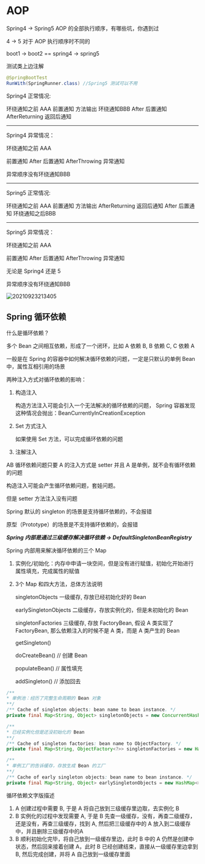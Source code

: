 # AOP

Spring4 -> Spring5 AOP 的全部执行顺序，有哪些坑，你遇到过

4 -> 5 对于 AOP 执行顺序时不同的

boot1 -> boot2 == spring4 -> spring5

测试类上边注解

```java
@SpringBootTest
RunWith(SpringRunner.class) //Spring5 测试可以不用
```

Spring4 正常情况:

环绕通知之前 AAA
前置通知
方法输出
环绕通知BBB
After 后置通知
AfterReturning 返回后通知

---

Spring4 异常情况：

环绕通知之前 AAA

前置通知
After 后置通知
AfterThrowing 异常通知

异常顺序没有环绕通知BBB

---

Spring5 正常情况:

环绕通知之前 AAA
前置通知
方法输出
AfterReturning 返回后通知
After 后置通知
环绕通知之后BBB

---

Spring5 异常情况：

环绕通知之前 AAA

前置通知
After 后置通知
AfterThrowing 异常通知

无论是 Spring4 还是 5

异常顺序没有环绕通知BBB

![20210923213405](https://cdn.jsdelivr.net/gh/RamboCao/PicGo/images/20210923213405.png)

## Spring 循环依赖

什么是循环依赖？

多个 Bean 之间相互依赖，形成了一个闭环，比如 A 依赖 B, B 依赖 C, C 依赖 A

一般是在 Spring 的容器中如何解决循环依赖的问题，一定是只默认的单例 Bean 中，属性互相引用的场景

两种注入方式对循环依赖的影响：

1. 构造注入

    构造方法注入可能会引入一个无法解决的循环依赖的问题， Spring 容器发现这种情况会抛出：BeanCurrentlyInCreationException

2. Set 方式注入

    如果使用 Set 方法，可以完成循环依赖的问题

3. 注解注入

AB 循环依赖问题只要 A 的注入方式是 setter 并且 A 是单例，就不会有循环依赖的问题

构造注入可能会产生循环依赖问题，套娃问题。

但是 setter 方法注入没有问题

Spring 默认的 singleton 的场景是支持循环依赖的，不会报错

原型（Prototype）的场景是不支持循环依赖的，会报错

***Spring 内部是通过三级缓存解决循环依赖 -> DefaultSingletonBeanRegistry***

Spring 内部用来解决循环依赖的三个 Map

1. 实例化/初始化：内存中申请一块空间，但是没有进行赋值，初始化开始进行属性填充，完成属性的赋值

2. 3个 Map 和四大方法，总体方法说明

    singletonObjects 一级缓存, 存放已经初始化好的 Bean

    earlySingletonObjects 二级缓存，存放实例化的，但是未初始化的 Bean

    singletonFactories 三级缓存, 存放 FactoryBean, 假设 A 类实现了 FactoryBean, 那么依赖注入的时候不是 A 类，而是 A 类产生的 Bean

    getSingleton()

    doCreateBean() // 创建 Bean

    populateBean() // 属性填充

    addSingleton() // 添加回去

```java
/**
* 单例池：经历了完整生命周期的 Bean 对象
**/
/** Cache of singleton objects: bean name to bean instance. */
private final Map<String, Object> singletonObjects = new ConcurrentHashMap<>(256);

/**
* 已经实例化但是还没初始化的 Bean
**/
/** Cache of singleton factories: bean name to ObjectFactory. */
private final Map<String, ObjectFactory<?>> singletonFactories = new HashMap<>(16);

/**
* 单例工厂的告诉缓存，存放生成 Bean 的工厂
**/
/** Cache of early singleton objects: bean name to bean instance. */
private final Map<String, Object> earlySingletonObjects = new HashMap<>(16);
```

循环依赖文字版描述

1. A 创建过程中需要 B, 于是 A 将自己放到三级缓存里边取，去实例化 B
2. B 实例化的过程中发现需要 A, 于是 B 先查一级缓存，没有，再查二级缓存，还是没有，再查三级缓存，找到 A, 然后把三级缓存中的 A 放入到二级缓存中，并且删除三级缓存中的A
3. B 顺利初始化完毕，将自己放到一级缓存里边，此时 B 中的 A 仍然是创建中状态，然后回来接着创建 A，此时 B 已经创建结束，直接从一级缓存里边拿到 B, 然后完成创建，并将 A 自己放到一级缓存里面

